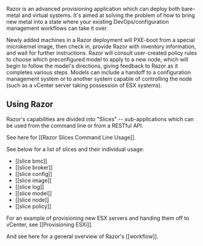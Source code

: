 Razor is an advanced provisioning application which can deploy both bare-metal and virtual systems. It's aimed at solving the problem of how to bring new metal into a state where your existing DevOps/configuration management workflows can take it over.

Newly added machines in a Razor deployment will PXE-boot from a special microkernel image, then check in, provide Razor with inventory information, and wait for further instructions. Razor will consult user-created policy rules to choose which preconfigured model to apply to a new node, which will begin to follow the model's directions, giving feedback to Razor as it completes various steps. Models can include a handoff to a configuration management system or to another system capable of controlling the node (such as a vCenter server taking possession of ESX systems). 

Using Razor
-----

Razor's capabilities are divided into "Slices" -- sub-applications which can be used from the command line or from a RESTful API. 

See here for [[Razor Slices Command Line Usage]].

See below for a list of slices and their individual usage:

* [[slice bmc]]
* [[slice broker]]
* [[slice config]]
* [[slice image]]
* [[slice log]]
* [[slice model]]
* [[slice node]]
* [[slice policy]]

For an example of provisioning new ESX servers and handing them off to vCenter, see [[Provisioning ESXi]]. 

And see here for a general overview of Razor's [[workflow]].